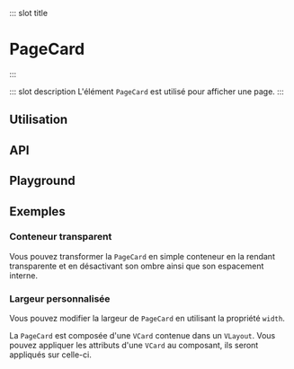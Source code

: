 ::: slot title
# PageCard
:::

::: slot description
L'élément `PageCard` est utilisé pour afficher une page.
:::

## Utilisation

<DocExample
	eager
	file="elements/page-card/examples/page-card"
/>

## API

<DocApi
	:value="['PageCard']"
	:api="{
		PageCard: {
			props: [
				{
					name: 'min-height',
					type: 'boolean',
					defaultValue: 'false',
					description: 'Définit une hauteur minimale de `500px`.'
				},
				{
					name: 'no-shadow',
					type: 'boolean',
					defaultValue: 'false',
					description: 'Supprime l\'ombre de la `VCard`.'
				},
				{
					name: 'card-class',
					type: 'string',
					defaultValue: 'undefined',
					description: 'Les classes à appliquer à la `VCard.`'
				},
				{
					name: 'card-padding',
					type: 'string',
					defaultValue: '\'px-6 py-4\'',
					description: 'Le padding à appliquer à la `VCard`.'
				},
				{
					name: 'vuetify-options',
					type: 'Options',
					defaultValue: 'undefined',
					description: 'Personnalisation des composants Vuetify en utilisant la directive `customizable`.'
				}
			],
			slots: [
				{
					name: 'default',
					description: 'Slot pour afficher du contenu.'
				}
			]
		}
	}"
/>

## Playground

<DocExample file="elements/page-card/examples/page-card-playground" />

## Exemples

### Conteneur transparent

Vous pouvez transformer la `PageCard` en simple conteneur en la rendant transparente et en désactivant son ombre ainsi que son espacement interne.

<DocExample file="elements/page-card/examples/page-card-transparent" />

### Largeur personnalisée

Vous pouvez modifier la largeur de `PageCard` en utilisant la propriété `width`.

<DocInfo>

La `PageCard` est composée d'une `VCard` contenue dans un `VLayout`. Vous pouvez appliquer les attributs d'une `VCard` au composant, ils seront appliqués sur celle-ci.

</DocInfo>

<DocExample file="elements/page-card/examples/page-card-width" />
